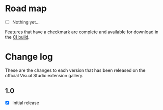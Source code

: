 # Road map

- [ ] Nothing yet...

Features that have a checkmark are complete and available for
download in the
[CI build](http://vsixgallery.com/extension/376e6cdc-893d-4ae7-ad93-325575c35301/).

# Change log

These are the changes to each version that has been released
on the official Visual Studio extension gallery.

## 1.0

- [x] Initial release